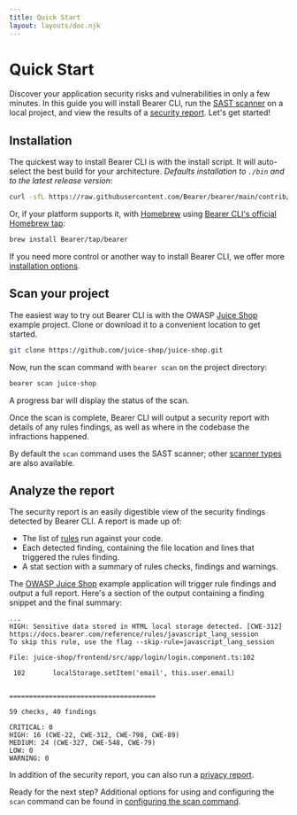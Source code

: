 ```yaml
---
title: Quick Start
layout: layouts/doc.njk
---
```


# Quick Start

Discover your application security risks and vulnerabilities in only a few minutes. In this guide you will install Bearer CLI, run the [SAST scanner](/explanations/scanners) on a local project, and view the results of a [security report](/explanations/reports/#security-report). Let's get started!

## Installation

The quickest way to install Bearer CLI is with the install script. It will auto-select the best build for your architecture. _Defaults installation to `./bin` and to the latest release version_:

```bash
curl -sfL https://raw.githubusercontent.com/Bearer/bearer/main/contrib/install.sh | sh
```

Or, if your platform supports it, with [Homebrew](https://brew.sh/) using [Bearer CLI's official Homebrew tap](https://github.com/Bearer/homebrew-tap):

```bash
brew install Bearer/tap/bearer
```

If you need more control or another way to install Bearer CLI, we offer more [installation options](/reference/installation).

## Scan your project

The easiest way to try out Bearer CLI is with the OWASP [Juice Shop](https://github.com/juice-shop/juice-shop) example project. Clone or download it to a convenient location to get started.

```bash
git clone https://github.com/juice-shop/juice-shop.git
```

Now, run the scan command with `bearer scan` on the project directory:

```bash
bearer scan juice-shop
```

A progress bar will display the status of the scan.

Once the scan is complete, Bearer CLI will output a security report with details of any rules findings, as well as where in the codebase the infractions happened.

By default the `scan` command uses the SAST scanner; other [scanner types](/explanations/scanners) are also available.

## Analyze the report

The security report is an easily digestible view of the security findings detected by Bearer CLI. A report is made up of:

- The list of [rules](/reference/rules/) run against your code.
- Each detected finding, containing the file location and lines that triggered the rules finding.
- A stat section with a summary of rules checks, findings and warnings.

The [OWASP Juice Shop](https://github.com/juice-shop/juice-shop) example application will trigger rule findings and output a full report. Here's a section of the output containing a finding snippet and the final summary:

```text
...
HIGH: Sensitive data stored in HTML local storage detected. [CWE-312]
https://docs.bearer.com/reference/rules/javascript_lang_session
To skip this rule, use the flag --skip-rule=javascript_lang_session

File: juice-shop/frontend/src/app/login/login.component.ts:102

 102       localStorage.setItem('email', this.user.email)


=====================================

59 checks, 40 findings

CRITICAL: 0
HIGH: 16 (CWE-22, CWE-312, CWE-798, CWE-89)
MEDIUM: 24 (CWE-327, CWE-548, CWE-79)
LOW: 0
WARNING: 0
```

In addition of the security report, you can also run a [privacy report](/explanations/reports/#privacy-report).

Ready for the next step? Additional options for using and configuring the `scan` command can be found in [configuring the scan command](/guides/configure-scan/).
